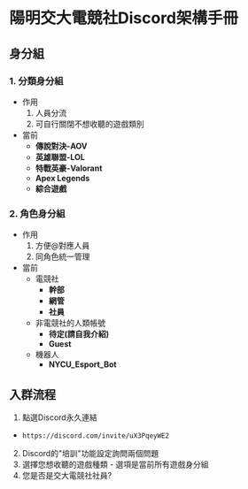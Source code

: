 # 陽明交大電競社Discord架構手冊

## 身分組

### 1. 分類身分組
- 作用
  1. 人員分流
  2. 可自行關閉不想收聽的遊戲類別
- 當前
  - **傳說對決-AOV**
  - **英雄聯盟-LOL**
  - **特戰英豪-Valorant**
  - **Apex Legends**
  - **綜合遊戲**

### 2. 角色身分組
- 作用
  1. 方便@對應人員
  2. 同角色統一管理
- 當前
  - 電競社
    - **幹部**
    - **網管**
    - **社員**
  - 非電競社的人類帳號
    - **待定(請自我介紹)**
    - **Guest**
  - 機器人
    - **NYCU_Esport_Bot**


## 入群流程
1. 點選Discord永久連結
  - ```https://discord.com/invite/uX3PqeyWE2```
2. Discord的"培訓"功能設定詢問兩個問題
  1. 選擇您想收聽的遊戲種類
    - 選項是當前所有遊戲身分組
  2. 您是否是交大電競社社員?



